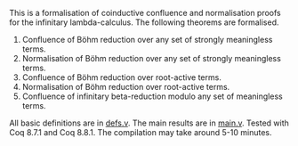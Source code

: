 
This is a formalisation of coinductive confluence and normalisation
proofs for the infinitary lambda-calculus. The following theorems are
formalised.
1. Confluence of Böhm reduction over any set of strongly meaningless
   terms.
2. Normalisation of Böhm reduction over any set of strongly
   meaningless terms.
3. Confluence of Böhm reduction over root-active terms.
4. Normalisation of Böhm reduction over root-active terms.
5. Confluence of infinitary beta-reduction modulo any set of
   meaningless terms.

All basic definitions are in [defs.v](defs.v). The main results are in
[main.v](main.v). Tested with Coq 8.7.1 and Coq 8.8.1. The compilation
may take around 5-10 minutes.
